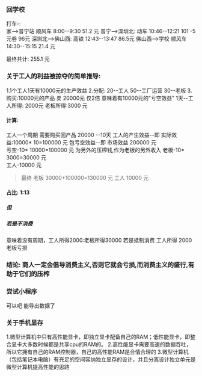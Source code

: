 ﻿### 回学校

打车-:  
家-->普宁站  顺风车
8:00--9:30     51.2 元
普宁-->深圳北: 动车
10:46--12:21    101  -5元卷   96元 
深圳北-->佛山西: 高铁
12:43--13:47   86.5元
佛山西-->学校 顺风车
14:30--15:15   21.4 元

最终共计: 255.1  元

### 关于工人的利益被掠夺的简单推导:
1.1个工人1天有10000元的生产效益
2.分配: 20--工人 50--工厂运营  30--老板
3.购买:10000元的产品 卖 20000元  仅2倍  意味着有10000元的"亏空效益"
1天--工人所得: 2000元    老板所得:3000 元
#### 计算:
工人一个周期 需要购买回产品 20000  --10天
工人的产生效益--即 实际效益:10000* 10=100000 元
包亏空效益--即 市场效益 200000 元  
亏空-10* 10000=100000 元 为另外的压榨钱,作为老板的另外收入
老板-10* 3000=30000 元  
工人-10000 元
> 最终  老板 30000+100000=130000 元
工人 10000 元
#### 占比: 1:13
##### 但
##### 若是不消费
意味着没有周期，工人所得2000:老板所得30000
若是抵制消费 
工人所得 2000 老板亏损

### 结论: 商人一定会倡导消费主义,否则它就会亏损,而消费主义的盛行,有助于它们的压榨 



### 尝试小程序
可以吧 能导出数据了

### 关于手机显存
1.微型计算机中只有高性能显卡，即独立显卡配备自己的RAM；低性能显卡，即整合显卡大多数时候都是共享cpu的RAM的。
2.高性能显卡需要高速的数据吞吐，所以它拥有自己的RAM控制器，自己的高性能RAM是合情合理的
3.微型计算机（包括笔记本电脑）有充足的空间容纳独立显存的设计，并且分离设计独立单元是微型计算机提高性能的思路



